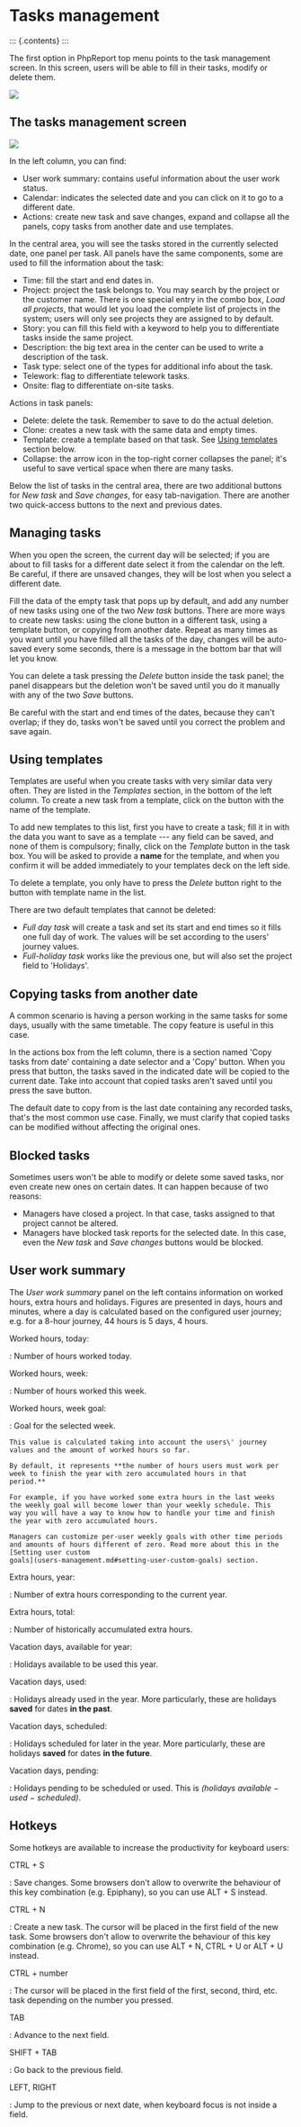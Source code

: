 Tasks management
================

::: {.contents}
:::

The first option in PhpReport top menu points to the task management
screen. In this screen, users will be able to fill in their tasks,
modify or delete them.

![](i/tasks-menu.png)

The tasks management screen
---------------------------

![](i/tasks-screen.png)

In the left column, you can find:

-   User work summary: contains useful information about the user work
    status.
-   Calendar: indicates the selected date and you can click on it to go
    to a different date.
-   Actions: create new task and save changes, expand and collapse all
    the panels, copy tasks from another date and use templates.

In the central area, you will see the tasks stored in the currently
selected date, one panel per task. All panels have the same components,
some are used to fill the information about the task:

-   Time: fill the start and end dates in.
-   Project: project the task belongs to. You may search by the project
    or the customer name. There is one special entry in the combo box,
    *Load all projects*, that would let you load the complete list of
    projects in the system; users will only see projects they are
    assigned to by default.
-   Story: you can fill this field with a keyword to help you to
    differentiate tasks inside the same project.
-   Description: the big text area in the center can be used to write a
    description of the task.
-   Task type: select one of the types for additional info about the
    task.
-   Telework: flag to differentiate telework tasks.
-   Onsite: flag to differentiate on-site tasks.

Actions in task panels:

-   Delete: delete the task. Remember to save to do the actual deletion.
-   Clone: creates a new task with the same data and empty times.
-   Template: create a template based on that task. See [Using
    templates](tasks.md#using-templates) section below.
-   Collapse: the arrow icon in the top-right corner collapses the
    panel; it\'s useful to save vertical space when there are many
    tasks.

Below the list of tasks in the central area, there are two additional
buttons for *New task* and *Save changes*, for easy tab-navigation.
There are another two quick-access buttons to the next and previous
dates.

Managing tasks
--------------

When you open the screen, the current day will be selected; if you are
about to fill tasks for a different date select it from the calendar on
the left. Be careful, if there are unsaved changes, they will be lost
when you select a different date.

Fill the data of the empty task that pops up by default, and add any
number of new tasks using one of the two *New task* buttons. There are
more ways to create new tasks: using the clone button in a different
task, using a template button, or copying from another date. Repeat as
many times as you want until you have filled all the tasks of the day,
changes will be auto-saved every some seconds, there is a message in the
bottom bar that will let you know.

You can delete a task pressing the *Delete* button inside the task
panel; the panel disappears but the deletion won\'t be saved until you
do it manually with any of the two *Save* buttons.

Be careful with the start and end times of the dates, because they
can\'t overlap; if they do, tasks won\'t be saved until you correct the
problem and save again.

Using templates
---------------

Templates are useful when you create tasks with very similar data very
often. They are listed in the *Templates* section, in the bottom of the
left column. To create a new task from a template, click on the button
with the name of the template.

To add new templates to this list, first you have to create a task; fill
it in with the data you want to save as a template --- any field can be
saved, and none of them is compulsory; finally, click on the *Template*
button in the task box. You will be asked to provide a **name** for the
template, and when you confirm it will be added immediately to your
templates deck on the left side.

To delete a template, you only have to press the *Delete* button right
to the button with template name in the list.

There are two default templates that cannot be deleted:

-   *Full day task* will create a task and set its start and end times
    so it fills one full day of work. The values will be set according
    to the users\' journey values.
-   *Full-holiday task* works like the previous one, but will also set
    the project field to \'Holidays\'.

Copying tasks from another date
-------------------------------

A common scenario is having a person working in the same tasks for some
days, usually with the same timetable. The copy feature is useful in
this case.

In the actions box from the left column, there is a section named \'Copy
tasks from date\' containing a date selector and a \'Copy\' button. When
you press that button, the tasks saved in the indicated date will be
copied to the current date. Take into account that copied tasks aren\'t
saved until you press the save button.

The default date to copy from is the last date containing any recorded
tasks, that\'s the most common use case. Finally, we must clarify that
copied tasks can be modified without affecting the original ones.

Blocked tasks
-------------

Sometimes users won\'t be able to modify or delete some saved tasks, nor
even create new ones on certain dates. It can happen because of two
reasons:

-   Managers have closed a project. In that case, tasks assigned to that
    project cannot be altered.
-   Managers have blocked task reports for the selected date. In this
    case, even the *New task* and *Save changes* buttons would be
    blocked.

User work summary
-----------------

The *User work summary* panel on the left contains information on worked
hours, extra hours and holidays. Figures are presented in days, hours
and minutes, where a day is calculated based on the configured user
journey; e.g. for a 8-hour journey, 44 hours is 5 days, 4 hours.

Worked hours, today:

:   Number of hours worked today.

Worked hours, week:

:   Number of hours worked this week.

Worked hours, week goal:

:   Goal for the selected week.

    This value is calculated taking into account the users\' journey
    values and the amount of worked hours so far.

    By default, it represents **the number of hours users must work per
    week to finish the year with zero accumulated hours in that
    period.**

    For example, if you have worked some extra hours in the last weeks
    the weekly goal will become lower than your weekly schedule. This
    way you will have a way to know how to handle your time and finish
    the year with zero accumulated hours.

    Managers can customize per-user weekly goals with other time periods
    and amounts of hours different of zero. Read more about this in the
    [Setting user custom
    goals](users-management.md#setting-user-custom-goals) section.

Extra hours, year:

:   Number of extra hours corresponding to the current year.

Extra hours, total:

:   Number of historically accumulated extra hours.

Vacation days, available for year:

:   Holidays available to be used this year.

Vacation days, used:

:   Holidays already used in the year. More particularly, these are
    holidays **saved** for dates **in the past**.

Vacation days, scheduled:

:   Holidays scheduled for later in the year. More particularly, these
    are holidays **saved** for dates **in the future**.

Vacation days, pending:

:   Holidays pending to be scheduled or used. This is *(holidays
    available − used − scheduled)*.

Hotkeys
-------

Some hotkeys are available to increase the productivity for keyboard
users:

CTRL + S

:   Save changes. Some browsers don\'t allow to overwrite the behaviour
    of this key combination (e.g. Epiphany), so you can use ALT + S
    instead.

CTRL + N

:   Create a new task. The cursor will be placed in the first field of
    the new task. Some browsers don\'t allow to overwrite the behaviour
    of this key combination (e.g. Chrome), so you can use ALT + N,
    CTRL + U or ALT + U instead.

CTRL + number

:   The cursor will be placed in the first field of the first, second,
    third, etc. task depending on the number you pressed.

TAB

:   Advance to the next field.

SHIFT + TAB

:   Go back to the previous field.

LEFT, RIGHT

:   Jump to the previous or next date, when keyboard focus is not inside
    a field.
